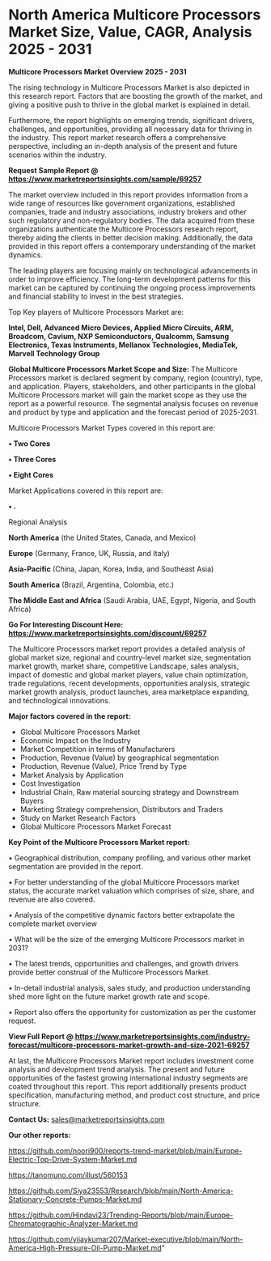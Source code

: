 # North America Multicore Processors Market Size, Value, CAGR, Analysis 2025 - 2031

<Strong> Multicore Processors Market Overview 2025 - 2031</strong>

The rising technology in Multicore Processors Market is also depicted in this research report. Factors that are boosting the growth of the market, and giving a positive push to thrive in the global market is explained in detail.

Furthermore, the report highlights on emerging trends, significant drivers, challenges, and opportunities, providing all necessary data for thriving in the industry. This report market research offers a comprehensive perspective, including an in-depth analysis of the present and future scenarios within the industry.

<strong>Request Sample Report @ <a href=https://www.marketreportsinsights.com/sample/69257>https://www.marketreportsinsights.com/sample/69257</a></strong>

The market overview included in this report provides information from a wide range of resources like government organizations, established companies, trade and industry associations, industry brokers and other such regulatory and non-regulatory bodies. The data acquired from these organizations authenticate the Multicore Processors research report, thereby aiding the clients in better decision making. Additionally, the data provided in this report offers a contemporary understanding of the market dynamics.

The leading players are focusing mainly on technological advancements in order to improve efficiency. The long-term development patterns for this market can be captured by continuing the ongoing process improvements and financial stability to invest in the best strategies.

Top Key players of Multicore Processors Market are:

<strong>Intel, Dell, Advanced Micro Devices, Applied Micro Circuits, ARM, Broadcom, Cavium, NXP Semiconductors, Qualcomm, Samsung Electronics, Texas Instruments, Mellanox Technologies, MediaTek, Marvell Technology Group</strong>

<strong><b>Global Multicore Processors Market Scope and Size:</b></strong>
The Multicore Processors market is declared segment by company, region (country), type, and application. Players, stakeholders, and other participants in the global Multicore Processors market will gain the market scope as they use the report as a powerful resource. The segmental analysis focuses on revenue and product by type and application and the forecast period of 2025-2031.

Multicore Processors Market Types covered in this report are:

<strong>• Two Cores

• Three Cores

• Eight Cores</strong>

Market Applications covered in this report are:

<strong>• .</strong> 

Regional Analysis

<strong>North America</strong> (the United States, Canada, and Mexico)

<strong>Europe</strong> (Germany, France, UK, Russia, and Italy)

<strong>Asia-Pacific</strong> (China, Japan, Korea, India, and Southeast Asia)

<strong>South America</strong> (Brazil, Argentina, Colombia, etc.)

<strong>The Middle East and Africa</strong> (Saudi Arabia, UAE, Egypt, Nigeria, and South Africa)

<strong>Go For Interesting Discount Here: <a href=https://www.marketreportsinsights.com/discount/69257>https://www.marketreportsinsights.com/discount/69257</a></strong>

The Multicore Processors market report provides a detailed analysis of global market size, regional and country-level market size, segmentation market growth, market share, competitive Landscape, sales analysis, impact of domestic and global market players, value chain optimization, trade regulations, recent developments, opportunities analysis, strategic market growth analysis, product launches, area marketplace expanding, and technological innovations.

<strong><b>Major factors covered in the report:</b></strong>
<ul>
  <li>Global Multicore Processors Market </li>
  <li>Economic Impact on the Industry</li>
  <li>Market Competition in terms of Manufacturers</li>
  <li>Production, Revenue (Value) by geographical segmentation</li>
  <li>Production, Revenue (Value), Price Trend by Type</li>
  <li>Market Analysis by Application</li>
  <li>Cost Investigation</li>
  <li>Industrial Chain, Raw material sourcing strategy and Downstream Buyers</li>
  <li>Marketing Strategy comprehension, Distributors and Traders</li>
  <li>Study on Market Research Factors</li>
  <li>Global Multicore Processors Market Forecast</li>
</ul>

<strong><b>Key Point of the Multicore Processors Market report:</b></strong>

• Geographical distribution, company profiling, and various other market segmentation are provided in the report.

• For better understanding of the global Multicore Processors market status, the accurate market valuation which comprises of size, share, and revenue are also covered.

• Analysis of the competitive dynamic factors better extrapolate the complete market overview

• What will be the size of the emerging Multicore Processors market in 2031?

• The latest trends, opportunities and challenges, and growth drivers provide better construal of the Multicore Processors Market.

• In-detail industrial analysis, sales study, and production understanding shed more light on the future market growth rate and scope.

• Report also offers the opportunity for customization as per the customer request.

<strong><b>View Full Report @ <a href=https://www.marketreportsinsights.com/industry-forecast/multicore-processors-market-growth-and-size-2021-69257>https://www.marketreportsinsights.com/industry-forecast/multicore-processors-market-growth-and-size-2021-69257</a></b></strong>


At last, the Multicore Processors Market report includes investment come analysis and development trend analysis. The present and future opportunities of the fastest growing international industry segments are coated throughout this report. This report additionally presents product specification, manufacturing method, and product cost structure, and price structure.

<strong>Contact Us:</strong>
sales@marketreportsinsights.com

<strong>Our other reports:</strong>

<a href=https://github.com/noori900/reports-trend-market/blob/main/Europe-Electric-Top-Drive-System-Market.md>https://github.com/noori900/reports-trend-market/blob/main/Europe-Electric-Top-Drive-System-Market.md</a>

<a href=https://tanomuno.com/illust/560153>https://tanomuno.com/illust/560153</a>

<a href=https://github.com/Siya23553/Research/blob/main/North-America-Stationary-Concrete-Pumps-Market.md>https://github.com/Siya23553/Research/blob/main/North-America-Stationary-Concrete-Pumps-Market.md</a>

<a href=https://github.com/Hindavi23/Trending-Reports/blob/main/Europe-Chromatographic-Analyzer-Market.md>https://github.com/Hindavi23/Trending-Reports/blob/main/Europe-Chromatographic-Analyzer-Market.md</a>

<a href=https://github.com/vijaykumar207/Market-executive/blob/main/North-America-High-Pressure-Oil-Pump-Market.md>https://github.com/vijaykumar207/Market-executive/blob/main/North-America-High-Pressure-Oil-Pump-Market.md</a>"
